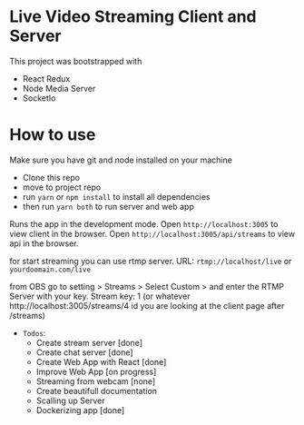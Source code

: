 # Live Video Streaming Client and Server

This project was bootstrapped with

-   React Redux
-   Node Media Server
-   SocketIo

# How to use

Make sure you have git and node installed on your machine

-   Clone this repo
-   move to project repo
-   run `yarn` or `npm install` to install all dependencies
-   then run `yarn both` to run server and web app

Runs the app in the development mode.
Open `http://localhost:3005` to view client in the browser.
Open `http://localhost:3005/api/streams` to view api in the browser.

for start streaming you can use rtmp server.
URL: `rtmp://localhost/live` or `yourdoomain.com/live`

from OBS go to setting > Streams > Select Custom > and enter the RTMP Server with your key.
Stream key: 1 (or whatever http://localhost:3005/streams/4 id you are looking at the client page after /streams)

-   `Todos`:
    -   Create stream server [done]
    -   Create chat server [done]
    -   Create Web App with React [done]
    -   Improve Web App [on progress]
    -   Streaming from webcam [none]
    -   Create beautifull documentation
    -   Scalling up Server
    -   Dockerizing app [done]
